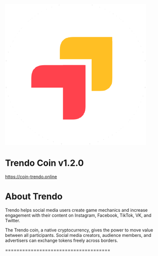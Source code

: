 ![image](https://github.com/trendo-official/trendo-master/blob/master/src/test/Trendo%20logo.png)



Trendo Coin  v1.2.0
=====================================

https://coin-trendo.online

About Trendo
=====================================

Trendo helps social media users create game mechanics and increase engagement with their content on Instagram, Facebook, TikTok, VK, and Twitter. 

The Trendo coin, a native cryptocurrency, gives the power to move value between all participants. Social media creators, audience members, and advertisers can exchange tokens freely across borders.

=====================================
